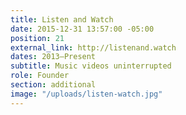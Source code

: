 ```yaml
---
title: Listen and Watch
date: 2015-12-31 13:57:00 -05:00
position: 21
external_link: http://listenand.watch
dates: 2013–Present
subtitle: Music videos uninterrupted
role: Founder
section: additional
image: "/uploads/listen-watch.jpg"
---
```


